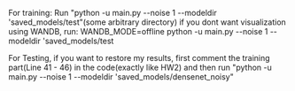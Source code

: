 For training:
Run "python -u main.py --noise 1 --modeldir 'saved_models/test"(some arbitrary directory)
if you dont want visualization using WANDB, run:
WANDB_MODE=offline python -u main.py --noise 1 --modeldir 'saved_models/test

For Testing, if you want to restore my results, first comment the training part(Line 41 - 46) in the code(exactly like HW2) and then run 
"python -u main.py --noise 1 --modeldir 'saved_models/densenet_noisy"
